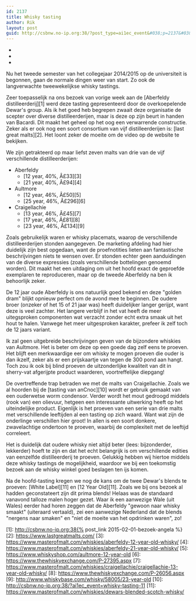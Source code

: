 ```yaml
---
id: 2137
title: Whisky tasting
author: Rik
layout: post
guid: http://csbnw.no-ip.org:38/?post_type=ai1ec_event&#038;p=2137&#038;instance_id=
---
```

-
-
-
Nu het tweede semester van het collegejaar 2014/2015 op de universiteit is begonnen, gaan de normale dingen weer van start. Zo ook de langverwachte tweewekelijkse whisky tastings.

Zeer toepasselijk na ons bezoek van vorige week aan de [Aberfeldy distilleerderij][1] werd deze tasting gepresenteerd door de overkoepelende Dewar's group. Als ik het goed heb begrepen zwaait deze organisatie de scepter over diverse distilleerderijen, maar is deze op zijn beurt in handen van Bacardi. Dit maakt het geheel op het oog een verwarrende constructie. Zeker als er ook nog een soort consortium van vijf distilleerderijen is: [last great malts][2]. Het loont zeker de moeite om de video op de website te bekijken.

We zijn getrakteerd op maar liefst zeven malts van drie van de vijf verschillende distilleerderijen:

  * Aberfeldy 
      * [12 year, 40%, Â£33][3]
      * [21 year, 40%, Â£94][4]
  * Aultmore 
      * [12 year, 46%, Â£50][5]
      * [25 year, 46%, Â£296][6]
  * Craigellachie 
      * [13 year, 46%, Â£45][7]
      * [17 year, 46%, Â£81][8]
      * [23 year, 46%, Â£134][9]

Zoals gebruikelijk waren er whisky placemats, waarop de verschillende distilleerderijen stonden aangegeven. De marketing afdeling had hier duidelijk zijn best opgedaan, want de proefnotities lieten aan fantastische beschrijvingen niets te wensen over. Er stonden echter geen aanduidingen van de diverse expressies (zoals verschillende bottelingen genoemd worden). Dit maakt het een uitdaging om uit het hoofd exact de geproefde exemplaren te reproduceren, maar op de tweede Aberfeldy na ben ik behoorlijk zeker.

De 12 jaar oude Aberfeldy is ons natuurlijk goed bekend en deze "golden dram" blijkt opnieuw perfect om de avond mee te beginnen. De oudere broer (onzeker of het 15 of 21 jaar was) heeft duidelijker langer gerijpt, want deze is veel zachter. Het langere verblijf in het vat heeft de meer uitegsproken componenten wat verzacht zonder echt extra smaak uit het hout te halen. Vanwege het meer uitgesproken karakter, prefeer ik zelf toch de 12 jaars variant.

Ik zal geen uitgebreide beschrijvingen geven van de bijzondere whiskies van Aultmore. Het is beter om deze op een goede dag zelf eens te proeven. Het blijft een merkwaardige eer om whisky te mogen proeven die ouder is dan ikzelf, zeker als er een prijskaartje van tegen de 300 pond aan hangt. Toch zou ik ook bij blind proeven de uitzonderlijke kwaliteit van dit in sherry-vat afgerijpte product waarderen, voortreffelijke diepgang!

De overtreffende trap betraden we met de malts van Craigellachie. Zoals we al hoorden bij de [tasting van anCnoc][10] wordt er gebruik gemaakt van een ouderwetse worm condensor. Verder wordt het mout gedroogd middels (rook van) een olievuur, hetgeen een interessante uitwerking heeft op het uiteindelijke product. Eigenlijk is het proeven van een serie van drie malts met verschillende leeftijden al een tasting op zich waard. Want wat zijn de onderlinge verschillen hier groot! In allen is een soort donkere, zwavelachtige ondertoon te proeven, waarbij de complexiteit met de leeftijd correleert.

Het is duidelijk dat oudere whisky niet altijd beter (lees: bijzonderder, lekkerder) hoeft te zijn en dat het echt belangrijk is om verschillende edities van eenzelfde distilleerderij te proeven. Gelukkig hebben wij hiertoe middels deze whisky tastings de mogelijkheid, waardoor we bij een toekomstig bezoek aan de whisky winkel goed beslagen ten ijs komen.

Na de hoofd-tasting kregen we nog de kans om de twee Dewar's blends te proeven: [White Label][11] en [12 Year Old][11]. Zoals we bij ons bezoek al hadden geconstateert zijn dit prima blends! Helaas was de standaard vanavond talloze malen hoger gezet. Waar ik een aanwezige Wale (uit Wales) eerder had horen zeggen dat de Aberfeldy "gewoon naar whisky smaakt" (uiteraard vertaald), zei een aanwezige Nederland dat de blends "nergens naar smaken" en "niet de moeite van het opdrinken waren", zo!

 [1]: http://csbnw.no-ip.org:38{% post_link 2015-02-01-bezoek-angela %}
 [2]: https://www.lastgreatmalts.com/
 [3]: https://www.masterofmalt.com/whiskies/aberfeldy-12-year-old-whisky/
 [4]: https://www.masterofmalt.com/whiskies/aberfeldy-21-year-old-whisky/
 [5]: https://www.whiskyshop.com/aultmore-12-year-old
 [6]: https://www.thewhiskyexchange.com/P-27395.aspx
 [7]: https://www.masterofmalt.com/whiskies/craigellachie/craigellachie-13-year-old-whisky/
 [8]: https://www.thewhiskyexchange.com/P-26056.aspx
 [9]: http://www.whiskybase.com/whisky/58005/23-year-old
 [10]: http://csbnw.no-ip.org:38/?ai1ec_event=whisky-tasting-11
 [11]: https://www.masterofmalt.com/whiskies/dewars-blended-scotch-whisky/